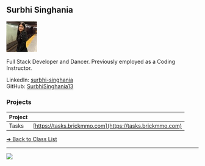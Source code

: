 <style>@import url("//readme.codeadam.ca/readme.css");</style>

## Surbhi Singhania

![SurbhiSInghania](../images/SurbhiSInghania13.jpeg)

Full Stack Developer and Dancer. Previously employed as a Coding Instructor.
 
LinkedIn: [surbhi-singhania](https://www.linkedin.com/in/surbhi-singhania/)   
GitHub: [SurbhiSinghania13](https://github.com/SurbhiSinghania13)  

### Projects

| Project | |
| - | - |
| Tasks | [https://tasks.brickmmo.com](https://tasks.brickmmo.com) |

[&#10132; Back to Class List](/)

---

<a href="https://brickmmo.com">
<img src="https://brickmmo.com/images/brickmmo-logo-horizontal.jpg" width="100">
</a>
